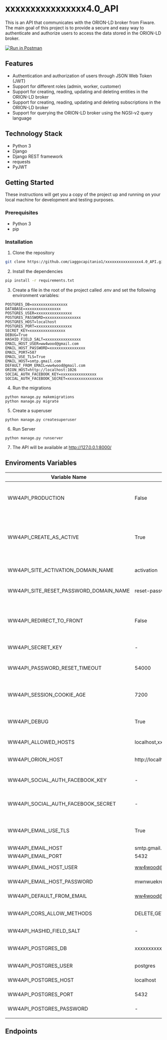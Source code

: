 # xxxxxxxxxxxxxxxx4.0_API
This is an API that communicates with the ORION-LD broker from Fiware. The main goal of this project is to provide a secure and easy way to authenticate and authorize users to access the data stored in the ORION-LD broker.

[![Run in Postman](https://run.pstmn.io/button.svg)](https://app.getpostman.com/run-collection/24363558-8b8acda5-5376-4f7d-a283-730843947710?action=collection%2Ffork&collection-url=entityId%3D24363558-8b8acda5-5376-4f7d-a283-730843947710%26entityType%3Dcollection%26workspaceId%3Dd81c493b-29e6-48e9-96b9-d8149e2661f8)

## Features

- Authentication and authorization of users through JSON Web Token (JWT)
- Support for different roles (admin, worker, customer)
- Support for creating, reading, updating and deleting entities in the ORION-LD broker
- Support for creating, reading, updating and deleting subscriptions in the ORION-LD broker
- Support for querying the ORION-LD broker using the NGSI-v2 query language

## Technology Stack

- Python 3
- Django 
- Django REST framework
- requests
- PyJWT

## Getting Started

These instructions will get you a copy of the project up and running on your local machine for development and testing purposes.

### Prerequisites

- Python 3
- pip

### Installation

1. Clone the repository
```sh
git clone https://github.com/iaggocapitanio1/xxxxxxxxxxxxxxxx4.0_API.git
```
2. Install the dependencies

```sh
pip install -r requirements.txt
```

3. Create a file in the root of the project called .env and set the following environment variables:

```.env
POSTGRES_DB=xxxxxxxxxxxxxxxx
DATABASE=xxxxxxxxxxxxxxxx
POSTGRES_USER=xxxxxxxxxxxxxxxx
POSTGRES_PASSWORD=xxxxxxxxxxxxxxxx
POSTGRES_HOST=localhost
POSTGRES_PORT=xxxxxxxxxxxxxxxx
SECRET_KEY=xxxxxxxxxxxxxxxx
DEBUG=True
HASHID_FIELD_SALT=xxxxxxxxxxxxxxxx
EMAIL_HOST_USER=ww4wood@gmail.com
EMAIL_HOST_PASSWORD=xxxxxxxxxxxxxxxx
EMAIL_PORT=587
EMAIL_USE_TLS=True
EMAIL_HOST=smtp.gmail.com
DEFAULT_FROM_EMAIL=ww4wood@gmail.com
ORION_HOST=http://localhost:1026
SOCIAL_AUTH_FACEBOOK_KEY=xxxxxxxxxxxxxxxx
SOCIAL_AUTH_FACEBOOK_SECRET=xxxxxxxxxxxxxxxx
```
4. Run the migrations

```commandline
python manage.py makemigrations
python manage.py migrate
```

5. Create a superuser
```commandline
python manage.py createsuperuser
```

6. Run Server

```commandline
python manage.py runserver
```

7. The API will be available at http://127.0.0.1:8000/

## Enviroments Variables 
| Variable Name                          | Default Value                     | Description                                                             |
|----------------------------------------|-----------------------------------|-------------------------------------------------------------------------|
| WW4API_PRODUCTION                      | False                             | Indicates whether the API is in production or not                       |
| WW4API_CREATE_AS_ACTIVE                | True                              | Indicates whether a user account should be created as active by default |
| WW4API_SITE_ACTIVATION_DOMAIN_NAME     | activation                        | Domain name for site activation                                         |
| WW4API_SITE_RESET_PASSWORD_DOMAIN_NAME | reset-password                    | Domain name for password reset                                          |
| WW4API_REDIRECT_TO_FRONT               | False                             | Indicates whether a redirect should be made to the front end            |
| WW4API_SECRET_KEY                      | -                                 | Secret key for the API                                                  |
| WW4API_PASSWORD_RESET_TIMEOUT          | 54000                             | Timeout for password reset in seconds                                   |
| WW4API_SESSION_COOKIE_AGE              | 7200                              | Age of session cookie in seconds                                        |
| WW4API_DEBUG                           | True                              | Indicates whether the API is in debug mode                              |
| WW4API_ALLOWED_HOSTS                   | localhost,xxxxxxxxxxxxxxxx4.pt,127.0.0.1  | List of allowed hosts                                                   |
| WW4API_ORION_HOST                      | http://localhost:1026             | Host for the Orion context broker                                       |
| WW4API_SOCIAL_AUTH_FACEBOOK_KEY        | -                                 | Facebook API key for social authentication                              |
| WW4API_SOCIAL_AUTH_FACEBOOK_SECRET     | -                                 | Facebook API secret for social authentication                           |
| WW4API_EMAIL_USE_TLS                   | True                              | Indicates whether to use TLS for email                                  |
| WW4API_EMAIL_HOST                      | smtp.gmail.com                    | Host for email                                                          |
| WW4API_EMAIL_PORT                      | 5432                              | Port for email                                                          |
| WW4API_EMAIL_HOST_USER                 | ww4wood@gmail.com                 | User for email host                                                     |
| WW4API_EMAIL_HOST_PASSWORD             | mwnwuekrexvhzzgr                  | Password for email host                                                 |
| WW4API_DEFAULT_FROM_EMAIL              | ww4wood@gmail.com                 | Default from email  address                                             |
| WW4API_CORS_ALLOW_METHODS              | DELETE,GET,OPTIONS,PATCH,POST,PUT | List of allowed CORS methods                                            |
| WW4API_HASHID_FIELD_SALT               | -                                 | Salt for hashing fields                                                 |
| WW4API_POSTGRES_DB                     | xxxxxxxxxxxxxxxx                          | Name of the PostgreSQL database                                         |
| WW4API_POSTGRES_USER                   | postgres                          | User for PostgreSQL                                                     |
| WW4API_POSTGRES_HOST                   | localhost                         | Host for PostgreSQL                                                     |
| WW4API_POSTGRES_PORT                   | 5432                              | Port for PostgreSQL                                                     |
| WW4API_POSTGRES_PASSWORD               | -                                 | Postgres Password                                                       |
|                                        |                                   |                                                                         |

## Endpoints